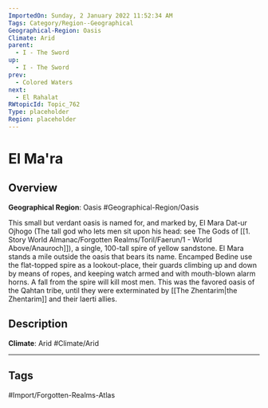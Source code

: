 ```yaml
---
ImportedOn: Sunday, 2 January 2022 11:52:34 AM
Tags: Category/Region--Geographical
Geographical-Region: Oasis
Climate: Arid
parent:
  - I - The Sword
up:
  - I - The Sword
prev:
  - Colored Waters
next:
  - El Rahalat
RWtopicId: Topic_762
Type: placeholder
Region: placeholder
---
```

# El Ma'ra
## Overview
**Geographical Region**: Oasis
#Geographical-Region/Oasis

This small but verdant oasis is named for, and marked by, El Mara Dat-ur Ojhogo (The tall god who lets men sit upon his head: see The Gods of [[1. Story World Almanac/Forgotten Realms/Toril/Faerun/1 - World Above/Anauroch]]), a single, 100-tall spire of yellow sandstone. El Mara stands a mile outside the oasis that bears its name. Encamped Bedine use the flat-topped spire as a lookout-place, their guards climbing up and down by means of ropes, and keeping watch armed and with mouth-blown alarm horns. A fall from the spire will kill most men. This was the favored oasis of the Qahtan tribe, until they were exterminated by [[The Zhentarim|the Zhentarim]] and their laerti allies.

## Description
**Climate**: Arid
#Climate/Arid


---
## Tags
#Import/Forgotten-Realms-Atlas

